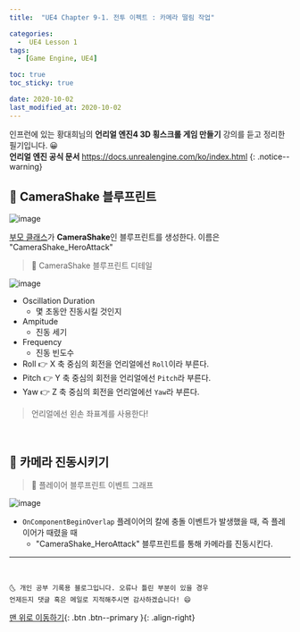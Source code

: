 ```yaml
---
title:  "UE4 Chapter 9-1. 전투 이펙트 : 카메라 떨림 작업" 

categories:
  -  UE4 Lesson 1 
tags:
  - [Game Engine, UE4]

toc: true
toc_sticky: true

date: 2020-10-02
last_modified_at: 2020-10-02
---
```


인프런에 있는 황대희님의 **언리얼 엔진4 3D 횡스크롤 게임 만들기** 강의를 듣고 정리한 필기입니다. 😀  
**언리얼 엔진 공식 문서** <https://docs.unrealengine.com/ko/index.html>
{: .notice--warning}

## 🚖 CameraShake 블루프린트

![image](https://user-images.githubusercontent.com/42318591/94898818-26299c00-04cd-11eb-9113-9efa9cb34850.png)

<u>부모 클래스</u>가 **CameraShake**인 블루프린트를 생성한다. 이름은 "CameraShake_HeroAttack"


> 🚩 CameraShake 블루프린트 디테일

![image](https://user-images.githubusercontent.com/42318591/94899481-62113100-04ce-11eb-9a46-fbf6fc9a91ba.png)

- Oscillation Duration
  - 몇 초동안 진동시킬 것인지
- Ampitude
  - 진동 세기
- Frequency
  - 진동 빈도수
- Roll 👉 X 축 중심의 회전을 언리얼에선 `Roll`이라 부른다.
- Pitch 👉 Y 축 중심의 회전을 언리얼에선 `Pitch`라 부른다.
- Yaw 👉 Z 축 중심의 회전을 언리얼에선 `Yaw`라 부른다.

> 언리얼에선 왼손 좌표계를 사용한다!

<br>

## 🚖 카메라 진동시키기

> 🚩 플레이어 블루프린트 이벤트 그래프

![image](https://user-images.githubusercontent.com/42318591/94899563-84a34a00-04ce-11eb-960e-8d7bb21b270a.png)

- `OnComponentBeginOverlap` 플레이어의 칼에 충돌 이벤트가 발생했을 때, 즉 플레이어가 때렸을 때
  - "CameraShake_HeroAttack" 블루프린트를 통해 카메라를 진동시킨다.

***
<br>

    🌜 개인 공부 기록용 블로그입니다. 오류나 틀린 부분이 있을 경우 
    언제든지 댓글 혹은 메일로 지적해주시면 감사하겠습니다! 😄

[맨 위로 이동하기](#){: .btn .btn--primary }{: .align-right}